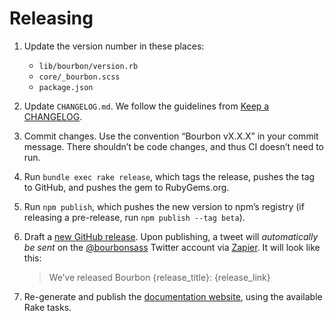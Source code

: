 # Releasing

1. Update the version number in these places:

    - `lib/bourbon/version.rb`
    - `core/_bourbon.scss`
    - `package.json`

1. Update `CHANGELOG.md`. We follow the guidelines from [Keep a CHANGELOG].

1. Commit changes. Use the convention “Bourbon vX.X.X” in your commit message.
   There shouldn’t be code changes, and thus CI doesn’t need to run.

1. Run `bundle exec rake release`, which tags the release, pushes the tag to
   GitHub, and pushes the gem to RubyGems.org.

1. Run `npm publish`, which pushes the new version to npm’s registry (if
   releasing a pre-release, run `npm publish --tag beta`).

1. Draft a [new GitHub release][github-release]. Upon publishing, a tweet will
   _automatically be sent_ on the [@bourbonsass] Twitter account via [Zapier].
   It will look like this:

    > We’ve released Bourbon {release_title}: {release_link}

1. Re-generate and publish the [documentation website], using the available
   Rake tasks.

[Keep a CHANGELOG]: http://keepachangelog.com
[github-release]: https://github.com/thoughtbot/bourbon/releases/new
[documentation website]: https://github.com/thoughtbot/bourbon.io
[@bourbonsass]: https://twitter.com/bourbonsass
[Zapier]: https://zapier.com
